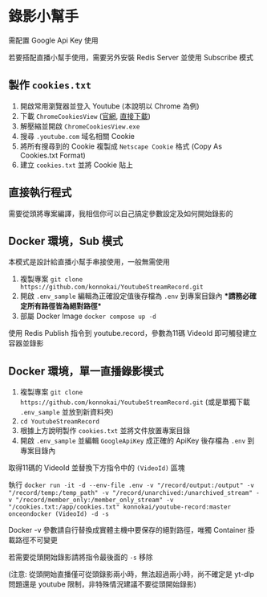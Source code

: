 # 錄影小幫手

需配置 Google Api Key 使用

若要搭配直播小幫手使用，需要另外安裝 Redis Server 並使用 Subscribe 模式

## 製作 `cookies.txt`

1. 開啟常用瀏覽器並登入 Youtube (本說明以 Chrome 為例)
2. 下載 `ChromeCookiesView` ([官網](https://www.nirsoft.net/utils/chrome_cookies_view.html), [直接下載](https://www.nirsoft.net/utils/chromecookiesview.zip))
3. 解壓縮並開啟 `ChromeCookiesView.exe`
4. 搜尋 `.youtube.com` 域名相關 Cookie 
5. 將所有搜尋到的 Cookie 複製成 `Netscape Cookie` 格式 (Copy As Cookies.txt Format) 
6. 建立 `cookies.txt` 並將 Cookie 貼上

## 直接執行程式

需要從頭將專案編譯，我相信你可以自己搞定參數設定及如何開始錄影的

## Docker 環境，Sub 模式

本模式是設計給直播小幫手串接使用，一般無需使用

1. 複製專案 `git clone https://github.com/konnokai/YoutubeStreamRecord.git`
2. 開啟 `.env_sample` 編輯為正確設定值後存檔為 `.env` 到專案目錄內
 **\*請務必確定所有路徑皆為絕對路徑\***
3. 部屬 Docker Image `docker compose up -d`

使用 Redis Publish 指令到 youtube.record，參數為11碼 VideoId 即可觸發建立容器並錄影

## Docker 環境，單一直播錄影模式

1. 複製專案 `git clone https://github.com/konnokai/YoutubeStreamRecord.git` (或是單獨下載 `.env_sample` 並放到新資料夾)
2. `cd YoutubeStreamRecord`
3. 根據上方說明製作 `cookies.txt` 並將文件放置專案目錄
4. 開啟 `.env_sample` 並編輯 `GoogleApiKey` 成正確的 ApiKey 後存檔為 `.env` 到專案目錄內

取得11碼的 VideoId 並替換下方指令中的 `(VideoId)` 區塊

執行 `docker run -it -d --env-file .env -v "/record/output:/output" -v "/record/temp:/temp_path" -v "/record/unarchived:/unarchived_stream" -v "/record/member_only:/member_only_stream" -v "/cookies.txt:/app/cookies.txt" konnokai/youtube-record:master onceondocker (VideoId) -d -s`

Docker -v 參數請自行替換成實體主機中要保存的絕對路徑，唯獨 Container 掛載路徑不可變更

若需要從頭開始錄影請將指令最後面的 `-s` 移除

(注意: 從頭開始直播僅可從頭錄影兩小時，無法超過兩小時，尚不確定是 yt-dlp 問題還是 youtube 限制，非特殊情況建議不要從頭開始錄影)
